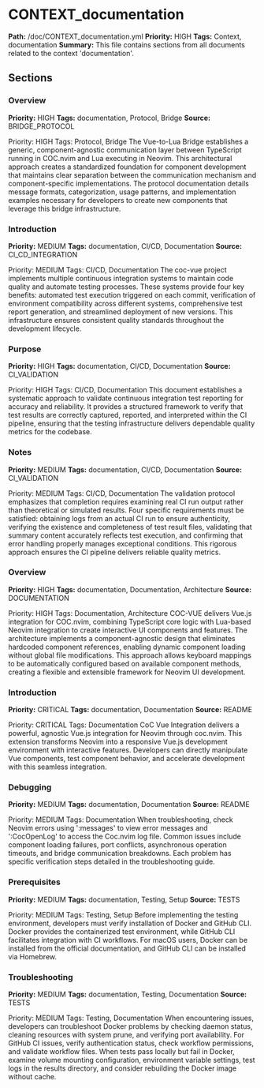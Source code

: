 # CONTEXT_documentation
**Path:** /doc/CONTEXT_documentation.yml
**Priority:** HIGH
**Tags:** Context, documentation
**Summary:** This file contains sections from all documents related to the context 'documentation'.

## Sections

### Overview
**Priority:** HIGH
**Tags:** documentation, Protocol, Bridge
**Source:** BRIDGE_PROTOCOL

Priority: HIGH Tags: Protocol, Bridge
The Vue-to-Lua Bridge establishes a generic, component-agnostic communication layer between TypeScript running in COC.nvim and Lua executing in Neovim. This architectural approach creates a standardized foundation for component development that maintains clear separation between the communication mechanism and component-specific implementations. The protocol documentation details message formats, categorization, usage patterns, and implementation examples necessary for developers to create new components that leverage this bridge infrastructure.

### Introduction
**Priority:** MEDIUM
**Tags:** documentation, CI/CD, Documentation
**Source:** CI_CD_INTEGRATION

Priority: MEDIUM Tags: CI/CD, Documentation
The coc-vue project implements multiple continuous integration systems to maintain code quality and automate testing processes. These systems provide four key benefits: automated test execution triggered on each commit, verification of environment compatibility across different systems, comprehensive test report generation, and streamlined deployment of new versions. This infrastructure ensures consistent quality standards throughout the development lifecycle.

### Purpose
**Priority:** HIGH
**Tags:** documentation, CI/CD, Documentation
**Source:** CI_VALIDATION

Priority: HIGH Tags: CI/CD, Documentation
This document establishes a systematic approach to validate continuous integration test reporting for accuracy and reliability. It provides a structured framework to verify that test results are correctly captured, reported, and interpreted within the CI pipeline, ensuring that the testing infrastructure delivers dependable quality metrics for the codebase.

### Notes
**Priority:** MEDIUM
**Tags:** documentation, CI/CD, Documentation
**Source:** CI_VALIDATION

Priority: MEDIUM Tags: CI/CD, Documentation
The validation protocol emphasizes that completion requires examining real CI run output rather than theoretical or simulated results. Four specific requirements must be satisfied: obtaining logs from an actual CI run to ensure authenticity, verifying the existence and completeness of test result files, validating that summary content accurately reflects test execution, and confirming that error handling properly manages exceptional conditions. This rigorous approach ensures the CI pipeline delivers reliable quality metrics.

### Overview
**Priority:** HIGH
**Tags:** documentation, Documentation, Architecture
**Source:** DOCUMENTATION

Priority: HIGH Tags: Documentation, Architecture
COC-VUE delivers Vue.js integration for COC.nvim, combining TypeScript core logic with Lua-based Neovim integration to create interactive UI components and features. The architecture implements a component-agnostic design that eliminates hardcoded component references, enabling dynamic component loading without global file modifications. This approach allows keyboard mappings to be automatically configured based on available component methods, creating a flexible and extensible framework for Neovim UI development.

### Introduction
**Priority:** CRITICAL
**Tags:** documentation, Documentation
**Source:** README

Priority: CRITICAL Tags: Documentation
CoC Vue Integration delivers a powerful, agnostic Vue.js integration for Neovim through coc.nvim. This extension transforms Neovim into a responsive Vue.js development environment with interactive features. Developers can directly manipulate Vue components, test component behavior, and accelerate development with this seamless integration.

### Debugging
**Priority:** MEDIUM
**Tags:** documentation, Documentation
**Source:** README

Priority: MEDIUM Tags: Documentation
When troubleshooting, check Neovim errors using ':messages' to view error messages and ':CocOpenLog' to access the Coc.nvim log file. Common issues include component loading failures, port conflicts, asynchronous operation timeouts, and bridge communication breakdowns. Each problem has specific verification steps detailed in the troubleshooting guide.

### Prerequisites
**Priority:** MEDIUM
**Tags:** documentation, Testing, Setup
**Source:** TESTS

Priority: MEDIUM Tags: Testing, Setup
Before implementing the testing environment, developers must verify installation of Docker and GitHub CLI. Docker provides the containerized test environment, while GitHub CLI facilitates integration with CI workflows. For macOS users, Docker can be installed from the official documentation, and GitHub CLI can be installed via Homebrew.

### Troubleshooting
**Priority:** MEDIUM
**Tags:** documentation, Testing, Documentation
**Source:** TESTS

Priority: MEDIUM Tags: Testing, Documentation
When encountering issues, developers can troubleshoot Docker problems by checking daemon status, cleaning resources with system prune, and verifying port availability. For GitHub CI issues, verify authentication status, check workflow permissions, and validate workflow files. When tests pass locally but fail in Docker, examine volume mounting configuration, environment variable settings, test logs in the results directory, and consider rebuilding the Docker image without cache.

